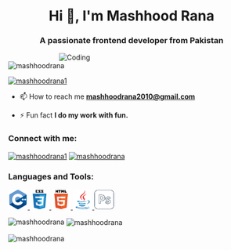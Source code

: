 <h1 align="center">Hi 👋, I'm Mashhood Rana</h1>
<h3 align="center">A passionate frontend developer from Pakistan</h3>
<img align ="right" alt="Coding" width="400" src="https://www.pinterest.com/pin/pinterest--59813501292017265/"

<p align="left"> <img src="https://komarev.com/ghpvc/?username=mashhoodrana&label=Profile%20views&color=0e75b6&style=flat" alt="mashhoodrana" /> </p>

<p align="left"> <a href="https://twitter.com/mashhoodrana1" target="blank"><img src="https://img.shields.io/twitter/follow/mashhoodrana1?logo=twitter&style=for-the-badge" alt="mashhoodrana1" /></a> </p>

- 📫 How to reach me **mashhoodrana2010@gmail.com**

- ⚡ Fun fact **I do my work with fun.**

<h3 align="left">Connect with me:</h3>
<p align="left">
<a href="https://twitter.com/mashhoodrana1" target="blank"><img align="center" src="https://raw.githubusercontent.com/rahuldkjain/github-profile-readme-generator/master/src/images/icons/Social/twitter.svg" alt="mashhoodrana1" height="30" width="40" /></a>
<a href="https://linkedin.com/in/mashhoodrana" target="blank"><img align="center" src="https://raw.githubusercontent.com/rahuldkjain/github-profile-readme-generator/master/src/images/icons/Social/linked-in-alt.svg" alt="mashhoodrana" height="30" width="40" /></a>
</p>

<h3 align="left">Languages and Tools:</h3>
<p align="left"> <a href="https://www.w3schools.com/cpp/" target="_blank" rel="noreferrer"> <img src="https://raw.githubusercontent.com/devicons/devicon/master/icons/cplusplus/cplusplus-original.svg" alt="cplusplus" width="40" height="40"/> </a> <a href="https://www.w3schools.com/css/" target="_blank" rel="noreferrer"> <img src="https://raw.githubusercontent.com/devicons/devicon/master/icons/css3/css3-original-wordmark.svg" alt="css3" width="40" height="40"/> </a> <a href="https://www.w3.org/html/" target="_blank" rel="noreferrer"> <img src="https://raw.githubusercontent.com/devicons/devicon/master/icons/html5/html5-original-wordmark.svg" alt="html5" width="40" height="40"/> </a> <a href="https://www.java.com" target="_blank" rel="noreferrer"> <img src="https://raw.githubusercontent.com/devicons/devicon/master/icons/java/java-original.svg" alt="java" width="40" height="40"/> </a> <a href="https://www.photoshop.com/en" target="_blank" rel="noreferrer"> <img src="https://raw.githubusercontent.com/devicons/devicon/master/icons/photoshop/photoshop-line.svg" alt="photoshop" width="40" height="40"/> </a> </p>

<p><img align="left" src="https://github-readme-stats.vercel.app/api/top-langs?username=mashhoodrana&show_icons=true&locale=en&layout=compact" alt="mashhoodrana" /></p>

<p>&nbsp;<img align="center" src="https://github-readme-stats.vercel.app/api?username=mashhoodrana&show_icons=true&locale=en" alt="mashhoodrana" /></p>

<p><img align="center" src="https://github-readme-streak-stats.herokuapp.com/?user=mashhoodrana&" alt="mashhoodrana" /></p>
